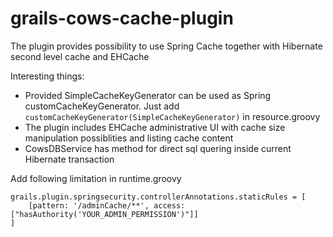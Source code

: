 # grails-cows-cache-plugin

The plugin provides possibility to use Spring Cache together with Hibernate second level cache and EHCache 

Interesting things:
* Provided SimpleCacheKeyGenerator can be used as Spring customCacheKeyGenerator. Just add `customCacheKeyGenerator(SimpleCacheKeyGenerator)` in resource.groovy
* The plugin includes EHCache administrative UI with cache size manipulation possiblities and listing cache content
* CowsDBService has method for direct sql quering inside current Hibernate transaction
      
      
Add following limitation in runtime.groovy 
```
grails.plugin.springsecurity.controllerAnnotations.staticRules = [
    [pattern: '/adminCache/**', access:["hasAuthority('YOUR_ADMIN_PERMISSION')"]]
]
```
      